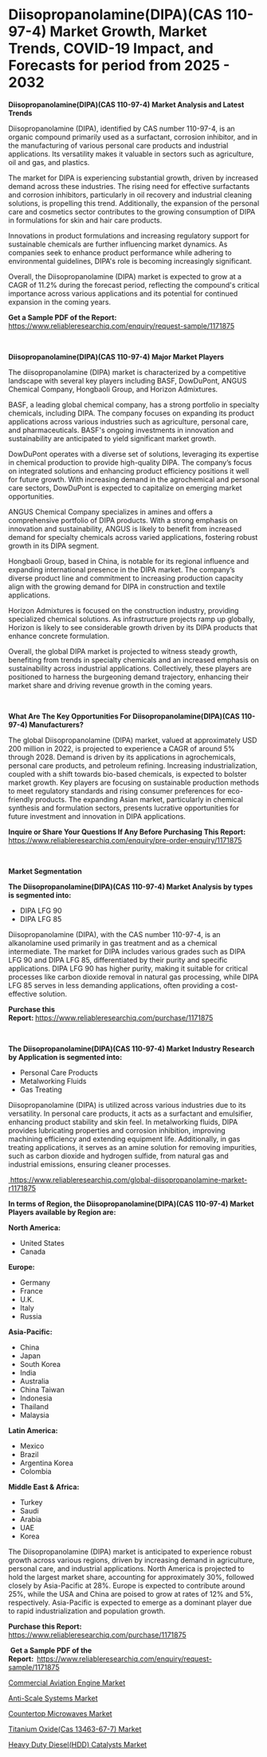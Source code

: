 <p><h1>Diisopropanolamine(DIPA)(CAS 110-97-4) Market Growth, Market Trends, COVID-19 Impact, and Forecasts for period from 2025 - 2032</h1></p><p><strong>Diisopropanolamine(DIPA)(CAS 110-97-4) Market Analysis and Latest Trends</strong></p>
<p><p>Diisopropanolamine (DIPA), identified by CAS number 110-97-4, is an organic compound primarily used as a surfactant, corrosion inhibitor, and in the manufacturing of various personal care products and industrial applications. Its versatility makes it valuable in sectors such as agriculture, oil and gas, and plastics.</p><p>The market for DIPA is experiencing substantial growth, driven by increased demand across these industries. The rising need for effective surfactants and corrosion inhibitors, particularly in oil recovery and industrial cleaning solutions, is propelling this trend. Additionally, the expansion of the personal care and cosmetics sector contributes to the growing consumption of DIPA in formulations for skin and hair care products.</p><p>Innovations in product formulations and increasing regulatory support for sustainable chemicals are further influencing market dynamics. As companies seek to enhance product performance while adhering to environmental guidelines, DIPA's role is becoming increasingly significant. </p><p>Overall, the Diisopropanolamine (DIPA) market is expected to grow at a CAGR of 11.2% during the forecast period, reflecting the compound's critical importance across various applications and its potential for continued expansion in the coming years.</p></p>
<p><strong>Get a Sample PDF of the Report:&nbsp;</strong> <a href="https://www.reliableresearchiq.com/enquiry/request-sample/1171875?utm_campaign=1159&utm_medium=2&utm_source=Github&utm_content=ia&utm_term=02022025&utm_id=diisopropanolaminedipacas-110-97-4">https://www.reliableresearchiq.com/enquiry/request-sample/1171875</a></p>
<p>&nbsp;</p>
<p><strong>Diisopropanolamine(DIPA)(CAS 110-97-4) Major Market Players</strong></p>
<p><p>The diisopropanolamine (DIPA) market is characterized by a competitive landscape with several key players including BASF, DowDuPont, ANGUS Chemical Company, Hongbaoli Group, and Horizon Admixtures. </p><p>BASF, a leading global chemical company, has a strong portfolio in specialty chemicals, including DIPA. The company focuses on expanding its product applications across various industries such as agriculture, personal care, and pharmaceuticals. BASF's ongoing investments in innovation and sustainability are anticipated to yield significant market growth.</p><p>DowDuPont operates with a diverse set of solutions, leveraging its expertise in chemical production to provide high-quality DIPA. The company’s focus on integrated solutions and enhancing product efficiency positions it well for future growth. With increasing demand in the agrochemical and personal care sectors, DowDuPont is expected to capitalize on emerging market opportunities.</p><p>ANGUS Chemical Company specializes in amines and offers a comprehensive portfolio of DIPA products. With a strong emphasis on innovation and sustainability, ANGUS is likely to benefit from increased demand for specialty chemicals across varied applications, fostering robust growth in its DIPA segment.</p><p>Hongbaoli Group, based in China, is notable for its regional influence and expanding international presence in the DIPA market. The company’s diverse product line and commitment to increasing production capacity align with the growing demand for DIPA in construction and textile applications.</p><p>Horizon Admixtures is focused on the construction industry, providing specialized chemical solutions. As infrastructure projects ramp up globally, Horizon is likely to see considerable growth driven by its DIPA products that enhance concrete formulation.</p><p>Overall, the global DIPA market is projected to witness steady growth, benefiting from trends in specialty chemicals and an increased emphasis on sustainability across industrial applications. Collectively, these players are positioned to harness the burgeoning demand trajectory, enhancing their market share and driving revenue growth in the coming years.</p></p>
<p>&nbsp;</p>
<p><strong>What Are The Key Opportunities For Diisopropanolamine(DIPA)(CAS 110-97-4) Manufacturers?</strong></p>
<p><p>The global Diisopropanolamine (DIPA) market, valued at approximately USD 200 million in 2022, is projected to experience a CAGR of around 5% through 2028. Demand is driven by its applications in agrochemicals, personal care products, and petroleum refining. Increasing industrialization, coupled with a shift towards bio-based chemicals, is expected to bolster market growth. Key players are focusing on sustainable production methods to meet regulatory standards and rising consumer preferences for eco-friendly products. The expanding Asian market, particularly in chemical synthesis and formulation sectors, presents lucrative opportunities for future investment and innovation in DIPA applications.</p></p>
<p><strong>Inquire or Share Your Questions If Any Before Purchasing This Report:</strong> <a href="https://www.reliableresearchiq.com/enquiry/pre-order-enquiry/1171875?utm_campaign=1159&utm_medium=2&utm_source=Github&utm_content=ia&utm_term=02022025&utm_id=diisopropanolaminedipacas-110-97-4">https://www.reliableresearchiq.com/enquiry/pre-order-enquiry/1171875</a></p>
<p>&nbsp;</p>
<p><strong>Market Segmentation</strong></p>
<p><strong>The Diisopropanolamine(DIPA)(CAS 110-97-4) Market Analysis by types is segmented into:</strong></p>
<p><ul><li>DIPA LFG 90</li><li>DIPA LFG 85</li></ul></p>
<p><p>Diisopropanolamine (DIPA), with the CAS number 110-97-4, is an alkanolamine used primarily in gas treatment and as a chemical intermediate. The market for DIPA includes various grades such as DIPA LFG 90 and DIPA LFG 85, differentiated by their purity and specific applications. DIPA LFG 90 has higher purity, making it suitable for critical processes like carbon dioxide removal in natural gas processing, while DIPA LFG 85 serves in less demanding applications, often providing a cost-effective solution.</p></p>
<p><strong>Purchase this Report:&nbsp;</strong><a href="https://www.reliableresearchiq.com/purchase/1171875?utm_campaign=1159&utm_medium=2&utm_source=Github&utm_content=ia&utm_term=02022025&utm_id=diisopropanolaminedipacas-110-97-4">https://www.reliableresearchiq.com/purchase/1171875</a></p>
<p>&nbsp;</p>
<p><strong>The Diisopropanolamine(DIPA)(CAS 110-97-4) Market Industry Research by Application is segmented into:</strong></p>
<p><ul><li>Personal Care Products</li><li>Metalworking Fluids</li><li>Gas Treating</li></ul></p>
<p><p>Diisopropanolamine (DIPA) is utilized across various industries due to its versatility. In personal care products, it acts as a surfactant and emulsifier, enhancing product stability and skin feel. In metalworking fluids, DIPA provides lubricating properties and corrosion inhibition, improving machining efficiency and extending equipment life. Additionally, in gas treating applications, it serves as an amine solution for removing impurities, such as carbon dioxide and hydrogen sulfide, from natural gas and industrial emissions, ensuring cleaner processes.</p></p>
<p><a href="https://www.reliableresearchiq.com/global-diisopropanolamine-market-r1171875?utm_campaign=1159&utm_medium=2&utm_source=Github&utm_content=ia&utm_term=02022025&utm_id=diisopropanolaminedipacas-110-97-4">&nbsp;https://www.reliableresearchiq.com/global-diisopropanolamine-market-r1171875</a></p>
<p><strong>In terms of Region, the Diisopropanolamine(DIPA)(CAS 110-97-4) Market Players available by Region are:</strong></p>
<p>
    <p> <strong> North America: </strong>
        <ul>
            <li>United States</li>
            <li>Canada</li>
        </ul>
        </p> 
    <p> <strong> Europe: </strong>
        <ul>
            <li>Germany</li>
            <li>France</li>
            <li>U.K.</li>
            <li>Italy</li>
            <li>Russia</li>
        </ul>
        </p> 
    <p> <strong> Asia-Pacific: </strong>
        <ul>
            <li>China</li>
            <li>Japan</li>
            <li>South Korea</li>
            <li>India</li>
            <li>Australia</li>
            <li>China Taiwan</li>
            <li>Indonesia</li>
            <li>Thailand</li>
            <li>Malaysia</li>
        </ul>
        </p> 
    <p> <strong> Latin America: </strong>
        <ul>
            <li>Mexico</li>
            <li>Brazil</li>
            <li>Argentina Korea</li>
            <li>Colombia</li>
        </ul>
        </p> 
    <p> <strong> Middle East & Africa: </strong>
        <ul>
            <li>Turkey</li>
            <li>Saudi</li>
            <li>Arabia</li>
            <li>UAE</li>
            <li>Korea</li>
        </ul>
    </p>
    </p>
<p><p>The Diisopropanolamine (DIPA) market is anticipated to experience robust growth across various regions, driven by increasing demand in agriculture, personal care, and industrial applications. North America is projected to hold the largest market share, accounting for approximately 30%, followed closely by Asia-Pacific at 28%. Europe is expected to contribute around 25%, while the USA and China are poised to grow at rates of 12% and 5%, respectively. Asia-Pacific is expected to emerge as a dominant player due to rapid industrialization and population growth.</p></p>
<p><strong>Purchase this Report: </strong><a href="https://www.reliableresearchiq.com/purchase/1171875?utm_campaign=1159&utm_medium=2&utm_source=Github&utm_content=ia&utm_term=02022025&utm_id=diisopropanolaminedipacas-110-97-4">https://www.reliableresearchiq.com/purchase/1171875</a></p>
<p>&nbsp;<strong>Get a Sample PDF of the Report:&nbsp;&nbsp;</strong><a href="https://www.reliableresearchiq.com/enquiry/request-sample/1171875?utm_campaign=1159&utm_medium=2&utm_source=Github&utm_content=ia&utm_term=02022025&utm_id=diisopropanolaminedipacas-110-97-4">https://www.reliableresearchiq.com/enquiry/request-sample/1171875</a></p>
<p><strong></strong></p>
<p><p><a href="https://www.linkedin.com/pulse/commercial-aviation-engine-market-share-analysis-qkbgc?utm_campaign=1159&utm_medium=2&utm_source=Github&utm_content=ia&utm_term=02022025&utm_id=diisopropanolaminedipacas-110-97-4">Commercial Aviation Engine Market</a></p><p><a href="https://www.linkedin.com/pulse/amacro-overview-forecast-cagr-10-anti-scale-systems-marketfor-pbqvf?utm_campaign=1159&utm_medium=2&utm_source=Github&utm_content=ia&utm_term=02022025&utm_id=diisopropanolaminedipacas-110-97-4">Anti-Scale Systems Market</a></p><p><a href="https://www.linkedin.com/pulse/countertop-microwaves-market-demand-revenue-insights-45-8a8ff?utm_campaign=1159&utm_medium=2&utm_source=Github&utm_content=ia&utm_term=02022025&utm_id=diisopropanolaminedipacas-110-97-4">Countertop Microwaves Market</a></p><p><a href="https://github.com/sadithsondah72/Market-Research-Report-List-1/blob/main/titanium-oxidecas-13463-67-7-market.md?utm_campaign=1159&utm_medium=2&utm_source=Github&utm_content=ia&utm_term=02022025&utm_id=diisopropanolaminedipacas-110-97-4">Titanium Oxide(Cas 13463-67-7) Market</a></p><p><a href="https://github.com/nemcemakoi/Market-Research-Report-List-1/blob/main/heavy-duty-dieselhdd-catalysts-market.md?utm_campaign=1159&utm_medium=2&utm_source=Github&utm_content=ia&utm_term=02022025&utm_id=diisopropanolaminedipacas-110-97-4">Heavy Duty Diesel(HDD) Catalysts Market</a></p></p>